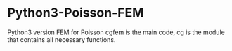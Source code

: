 # Python3-Poisson-FEM
Python3 version FEM for Poisson
cgfem is the main code, cg is the module that contains all necessary functions.
